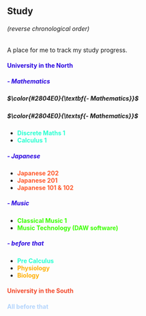 ## Study

###### (reverse chronological order)

A place for me to track my study progress.

#### <span style="color: #2804E0">University in the North</span>

##### <span style="color: #2804E0">- Mathematics</span>
##### $\color{#2804E0}{\textbf{- Mathematics}}$
##### $\color{#2804E0}{\textsf{- Mathematics}}$
- **<span style="color: #28FFD1">Discrete Maths 1</span>**
- **<span style="color: #28FFD1">Calculus 1</span>**

##### <span style="color: #2804E0">- Japanese</span>
- **<span style="color: #ff592b">Japanese 202</span>**
- **<span style="color: #ff592b">Japanese 201</span>**
- **<span style="color: #ff592b">Japanese 101 & 102</span>**

##### <span style="color: #2804E0">- Music</span>
- **<span style="color: #3aff00;">Classical Music 1</span>**
- **<span style="color: #3aff00;">Music Technology (DAW software)</span>**

##### <span style="color: #2804E0">- before that</span>
- **<span style="color: #28FFD1">Pre Calculus</span>**
- **<span style="color: #ffaf05">Physiology</span>**
- **<span style="color: #ffaf05">Biology</span>**

#### <span style="color: #f3492b">University in the South</span>

#### <span style="color: #b3d4fc">All before that</span>